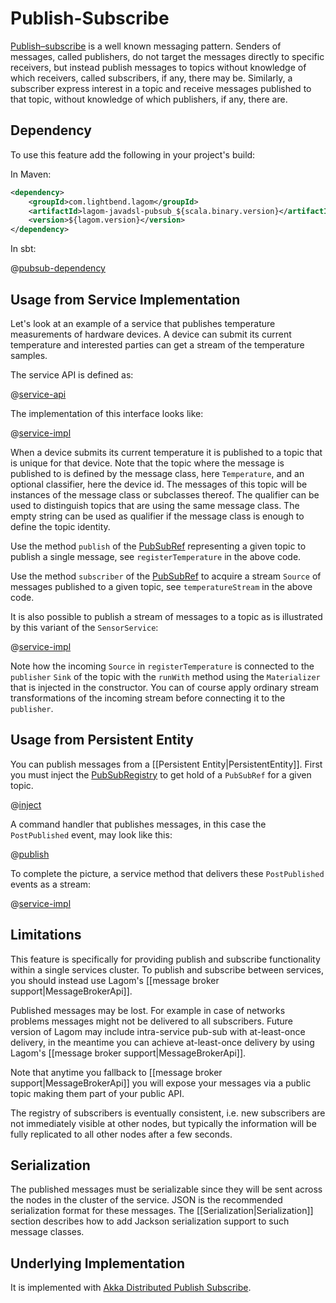# Publish-Subscribe

[Publish–subscribe](https://www.enterpriseintegrationpatterns.com/patterns/messaging/PublishSubscribeChannel.html) is a well known messaging pattern. Senders of messages, called publishers, do not target the messages directly to specific receivers, but instead publish messages to topics without knowledge of which receivers, called subscribers, if any, there may be. Similarly, a subscriber express interest in a topic and receive messages published to that topic, without knowledge of which publishers, if any, there are.

## Dependency

To use this feature add the following in your project's build:

In Maven:

```xml
<dependency>
    <groupId>com.lightbend.lagom</groupId>
    <artifactId>lagom-javadsl-pubsub_${scala.binary.version}</artifactId>
    <version>${lagom.version}</version>
</dependency>
```

In sbt:

@[pubsub-dependency](code/build-cluster.sbt)

## Usage from Service Implementation

Let's look at an example of a service that publishes temperature measurements of hardware devices. A device can submit its current temperature and interested parties can get a stream of the temperature samples.

The service API is defined as:

@[service-api](code/docs/home/pubsub/SensorService.java)

The implementation of this interface looks like:

@[service-impl](code/docs/home/pubsub/SensorServiceImpl.java)

When a device submits its current temperature it is published to a topic that is unique for that device. Note that the topic where the message is published to is defined by the message class, here `Temperature`, and an optional classifier, here the device id. The messages of this topic will be instances of the message class or subclasses thereof. The qualifier can be used to distinguish topics that are using the same message class. The empty string can be used as qualifier if the message class is enough to define the topic identity.

Use the method `publish` of the [PubSubRef](api/index.html?com/lightbend/lagom/javadsl/pubsub/PubSubRef.html) representing a given topic to publish a single message, see `registerTemperature` in the above code.

Use the method `subscriber` of the [PubSubRef](api/index.html?com/lightbend/lagom/javadsl/pubsub/PubSubRef.html) to acquire a stream `Source` of messages published to a given topic, see `temperatureStream` in the above code.

It is also possible to publish a stream of messages to a topic as is illustrated by this variant of the `SensorService`:

@[service-impl](code/docs/home/pubsub/SensorServiceImpl2.java)

Note how the incoming `Source` in `registerTemperature` is connected to the `publisher` `Sink` of the topic with the `runWith` method using the `Materializer` that is injected in the constructor. You can of course apply ordinary stream transformations of the incoming stream before connecting it to the `publisher`.

## Usage from Persistent Entity

You can publish messages from a [[Persistent Entity|PersistentEntity]]. First you must inject the [PubSubRegistry](api/index.html?com/lightbend/lagom/javadsl/pubsub/PubSubRegistry.html) to get hold of a `PubSubRef` for a given topic.

@[inject](code/docs/home/persistence/Post4.java)

A command handler that publishes messages, in this case the `PostPublished` event, may look like this:

@[publish](code/docs/home/persistence/Post4.java)

To complete the picture, a service method that delivers these `PostPublished` events as a stream:

@[service-impl](code/docs/home/persistence/BlogServiceImpl4.java)

## Limitations

This feature is specifically for providing publish and subscribe functionality within a single services cluster. To publish and subscribe between services, you should instead use Lagom's [[message broker support|MessageBrokerApi]].

Published messages may be lost. For example in case of networks problems messages might not be delivered to all subscribers. Future version of Lagom may include intra-service pub-sub with at-least-once delivery, in the meantime you can achieve at-least-once delivery by using Lagom's [[message broker support|MessageBrokerApi]].

Note that anytime you fallback to [[message broker support|MessageBrokerApi]] you will expose your messages via a public topic making them part of your public API.

The registry of subscribers is eventually consistent, i.e. new subscribers are not immediately visible at other nodes, but typically the information will be fully replicated to all other nodes after a few seconds.

## Serialization

The published messages must be serializable since they will be sent across the nodes in the cluster of the service. JSON is the recommended serialization format for these messages. The [[Serialization|Serialization]] section describes how to add Jackson serialization support to such message classes.

## Underlying Implementation

It is implemented with [Akka Distributed Publish Subscribe](https://doc.akka.io/docs/akka/2.6/distributed-pub-sub.html?language=java).
